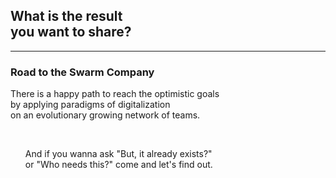 ## What is the result<br>you want to share?

---

### Road to the Swarm Company

There is a happy path to reach the optimistic goals
<br>by applying paradigms of digitalization
<br>on an evolutionary growing network of teams.

<br>
<ul>
  <li class="fragment" style="list-style-type: none;">And if you wanna ask "But, it already exists?"
  <br>or "Who needs this?" come and let's find out.</li>
</ul>
